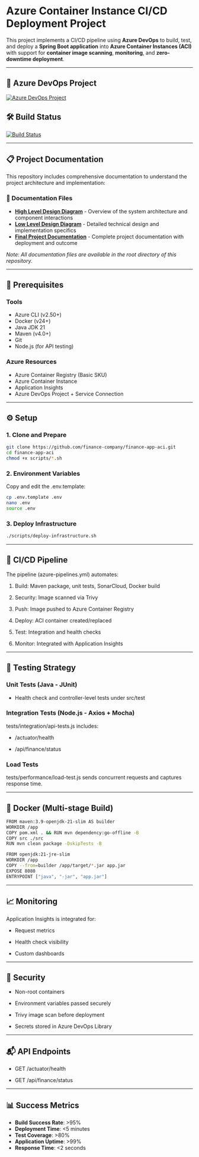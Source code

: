 # Azure Container Instance CI/CD Deployment Project

This project implements a CI/CD pipeline using **Azure DevOps** to build, test, and deploy a **Spring Boot application** into **Azure Container Instances (ACI)** with support for **container image scanning**, **monitoring**, and **zero-downtime deployment**.

---
## 🔗 Azure DevOps Project
[![Azure DevOps Project](https://img.shields.io/badge/View-Azure_DevOps_Project-blue?logo=azuredevops&style=for-the-badge)](https://dev.azure.com/22BDO10038/finance)

## 🛠 Build Status
[![Build Status](https://dev.azure.com/22BDO10038/finance/_apis/build/status/finance-ci?branchName=main)](https://dev.azure.com/22BDO10038/finance/_build/latest?definitionId=1&branchName=main)

---
## 📋 Project Documentation

This repository includes comprehensive documentation to understand the project architecture and implementation:

### 📁 Documentation Files
- **[High Level Design Diagram](https://github.com/ayush2442/finance/blob/e9a0d33547c610d1b23917ea498aaca57bb935d0/High%20level%20financeapp.drawio.pdf)** - Overview of the system architecture and component interactions
- **[Low Level Design Diagram](https://github.com/ayush2442/finance/blob/e9a0d33547c610d1b23917ea498aaca57bb935d0/Low%20level%20financeapp.drawio.pdf)** - Detailed technical design and implementation specifics
- **[Final Project Documentation](https://github.com/ayush2442/finance/blob/e9a0d33547c610d1b23917ea498aaca57bb935d0/Final%20Documentation.pdf)** - Complete project documentation with deployment and outcome

*Note: All documentation files are available in the root directory of this repository.*

---
## 🧰 Prerequisites

### Tools

- Azure CLI (v2.50+)
- Docker (v24+)
- Java JDK 21
- Maven (v4.0+)
- Git
- Node.js (for API testing)

### Azure Resources

- Azure Container Registry (Basic SKU)
- Azure Container Instance
- Application Insights
- Azure DevOps Project + Service Connection

---

## ⚙️ Setup

### 1. Clone and Prepare

```bash
git clone https://github.com/finance-company/finance-app-aci.git
cd finance-app-aci
chmod +x scripts/*.sh
```

### 2. Environment Variables
Copy and edit the .env.template:
```bash
cp .env.template .env
nano .env
source .env
```

### 3. Deploy Infrastructure
```bash
./scripts/deploy-infrastructure.sh
```
---

## 🚀 CI/CD Pipeline
The pipeline (azure-pipelines.yml) automates:

1. Build: Maven package, unit tests, SonarCloud, Docker build

2. Security: Image scanned via Trivy

3. Push: Image pushed to Azure Container Registry

4. Deploy: ACI container created/replaced

5. Test: Integration and health checks

6. Monitor: Integrated with Application Insights

---

## 🧪 Testing Strategy

### Unit Tests (Java - JUnit)
- Health check and controller-level tests under src/test

### Integration Tests (Node.js - Axios + Mocha)
tests/integration/api-tests.js includes:

- /actuator/health

- /api/finance/status

### Load Tests
tests/performance/load-test.js sends concurrent requests and captures response time.

---

## 🐳 Docker (Multi-stage Build)

```bash
FROM maven:3.9-openjdk-21-slim AS builder
WORKDIR /app
COPY pom.xml . && RUN mvn dependency:go-offline -B
COPY src ./src
RUN mvn clean package -DskipTests -B

FROM openjdk:21-jre-slim
WORKDIR /app
COPY --from=builder /app/target/*.jar app.jar
EXPOSE 8080
ENTRYPOINT ["java", "-jar", "app.jar"]
```
---

## 📈 Monitoring
Application Insights is integrated for:

- Request metrics

- Health check visibility

- Custom dashboards

---

## 🔐 Security

- Non-root containers

- Environment variables passed securely

- Trivy image scan before deployment

- Secrets stored in Azure DevOps Library

---

## 📬 API Endpoints

- GET /actuator/health

- GET /api/finance/status

---

## 📊 Success Metrics

* **Build Success Rate**: >95%
* **Deployment Time**: <5 minutes
* **Test Coverage**: >80%
* **Application Uptime**: >99%
* **Response Time**: <2 seconds
